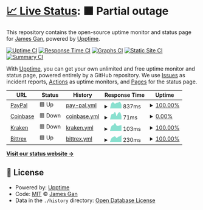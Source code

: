 # [📈 Live Status](https://https://exchanges.chain.courses/): <!--live status--> **🟧 Partial outage**

This repository contains the open-source uptime monitor and status page for [James Gan](http://bellevue.tech), powered by [Upptime](https://github.com/upptime/upptime).

[![Uptime CI](https://github.com/koj-co/upptime/workflows/Uptime%20CI/badge.svg)](https://github.com/koj-co/upptime/actions?query=workflow%3A%22Uptime+CI%22)
[![Response Time CI](https://github.com/koj-co/upptime/workflows/Response%20Time%20CI/badge.svg)](https://github.com/koj-co/upptime/actions?query=workflow%3A%22Response+Time+CI%22)
[![Graphs CI](https://github.com/koj-co/upptime/workflows/Graphs%20CI/badge.svg)](https://github.com/koj-co/upptime/actions?query=workflow%3A%22Graphs+CI%22)
[![Static Site CI](https://github.com/koj-co/upptime/workflows/Static%20Site%20CI/badge.svg)](https://github.com/koj-co/upptime/actions?query=workflow%3A%22Static+Site+CI%22)
[![Summary CI](https://github.com/koj-co/upptime/workflows/Summary%20CI/badge.svg)](https://github.com/koj-co/upptime/actions?query=workflow%3A%22Summary+CI%22)

With [Upptime](https://upptime.js.org), you can get your own unlimited and free uptime monitor and status page, powered entirely by a GitHub repository. We use [Issues](https://github.com/jamesylgan/exchanges/issues) as incident reports, [Actions](https://github.com/jamesylgan/exchanges/actions) as uptime monitors, and [Pages](https://https://exchanges.chain.courses/) for the status page.

<!--start: status pages-->
<!-- This summary is generated by Upptime (https://github.com/upptime/upptime) -->
<!-- Do not edit this manually, your changes will be overwritten -->
<!-- prettier-ignore -->
| URL | Status | History | Response Time | Uptime |
| --- | ------ | ------- | ------------- | ------ |
| <img alt="" src="https://icons.duckduckgo.com/ip3/paypal.com.ico" height="13"> [PayPal](https://paypal.com) | 🟩 Up | [pay-pal.yml](https://github.com/chain-courses/exchanges/commits/HEAD/history/pay-pal.yml) | <details><summary><img alt="Response time graph" src="./graphs/pay-pal/response-time-week.png" height="20"> 837ms</summary><br><a href="https://exchanges.chain.courses/history/pay-pal"><img alt="Response time 793" src="https://img.shields.io/endpoint?url=https%3A%2F%2Fraw.githubusercontent.com%2Fchain-courses%2Fexchanges%2FHEAD%2Fapi%2Fpay-pal%2Fresponse-time.json"></a><br><a href="https://exchanges.chain.courses/history/pay-pal"><img alt="24-hour response time 562" src="https://img.shields.io/endpoint?url=https%3A%2F%2Fraw.githubusercontent.com%2Fchain-courses%2Fexchanges%2FHEAD%2Fapi%2Fpay-pal%2Fresponse-time-day.json"></a><br><a href="https://exchanges.chain.courses/history/pay-pal"><img alt="7-day response time 837" src="https://img.shields.io/endpoint?url=https%3A%2F%2Fraw.githubusercontent.com%2Fchain-courses%2Fexchanges%2FHEAD%2Fapi%2Fpay-pal%2Fresponse-time-week.json"></a><br><a href="https://exchanges.chain.courses/history/pay-pal"><img alt="30-day response time 751" src="https://img.shields.io/endpoint?url=https%3A%2F%2Fraw.githubusercontent.com%2Fchain-courses%2Fexchanges%2FHEAD%2Fapi%2Fpay-pal%2Fresponse-time-month.json"></a><br><a href="https://exchanges.chain.courses/history/pay-pal"><img alt="1-year response time 855" src="https://img.shields.io/endpoint?url=https%3A%2F%2Fraw.githubusercontent.com%2Fchain-courses%2Fexchanges%2FHEAD%2Fapi%2Fpay-pal%2Fresponse-time-year.json"></a></details> | <details><summary><a href="https://exchanges.chain.courses/history/pay-pal">100.00%</a></summary><a href="https://exchanges.chain.courses/history/pay-pal"><img alt="All-time uptime 99.98%" src="https://img.shields.io/endpoint?url=https%3A%2F%2Fraw.githubusercontent.com%2Fchain-courses%2Fexchanges%2FHEAD%2Fapi%2Fpay-pal%2Fuptime.json"></a><br><a href="https://exchanges.chain.courses/history/pay-pal"><img alt="24-hour uptime 100.00%" src="https://img.shields.io/endpoint?url=https%3A%2F%2Fraw.githubusercontent.com%2Fchain-courses%2Fexchanges%2FHEAD%2Fapi%2Fpay-pal%2Fuptime-day.json"></a><br><a href="https://exchanges.chain.courses/history/pay-pal"><img alt="7-day uptime 100.00%" src="https://img.shields.io/endpoint?url=https%3A%2F%2Fraw.githubusercontent.com%2Fchain-courses%2Fexchanges%2FHEAD%2Fapi%2Fpay-pal%2Fuptime-week.json"></a><br><a href="https://exchanges.chain.courses/history/pay-pal"><img alt="30-day uptime 99.92%" src="https://img.shields.io/endpoint?url=https%3A%2F%2Fraw.githubusercontent.com%2Fchain-courses%2Fexchanges%2FHEAD%2Fapi%2Fpay-pal%2Fuptime-month.json"></a><br><a href="https://exchanges.chain.courses/history/pay-pal"><img alt="1-year uptime 99.97%" src="https://img.shields.io/endpoint?url=https%3A%2F%2Fraw.githubusercontent.com%2Fchain-courses%2Fexchanges%2FHEAD%2Fapi%2Fpay-pal%2Fuptime-year.json"></a></details>
| <img alt="" src="https://icons.duckduckgo.com/ip3/www.coinbase.com.ico" height="13"> [Coinbase](https://www.coinbase.com) | 🟥 Down | [coinbase.yml](https://github.com/chain-courses/exchanges/commits/HEAD/history/coinbase.yml) | <details><summary><img alt="Response time graph" src="./graphs/coinbase/response-time-week.png" height="20"> 71ms</summary><br><a href="https://exchanges.chain.courses/history/coinbase"><img alt="Response time 71" src="https://img.shields.io/endpoint?url=https%3A%2F%2Fraw.githubusercontent.com%2Fchain-courses%2Fexchanges%2FHEAD%2Fapi%2Fcoinbase%2Fresponse-time.json"></a><br><a href="https://exchanges.chain.courses/history/coinbase"><img alt="24-hour response time 40" src="https://img.shields.io/endpoint?url=https%3A%2F%2Fraw.githubusercontent.com%2Fchain-courses%2Fexchanges%2FHEAD%2Fapi%2Fcoinbase%2Fresponse-time-day.json"></a><br><a href="https://exchanges.chain.courses/history/coinbase"><img alt="7-day response time 71" src="https://img.shields.io/endpoint?url=https%3A%2F%2Fraw.githubusercontent.com%2Fchain-courses%2Fexchanges%2FHEAD%2Fapi%2Fcoinbase%2Fresponse-time-week.json"></a><br><a href="https://exchanges.chain.courses/history/coinbase"><img alt="30-day response time 69" src="https://img.shields.io/endpoint?url=https%3A%2F%2Fraw.githubusercontent.com%2Fchain-courses%2Fexchanges%2FHEAD%2Fapi%2Fcoinbase%2Fresponse-time-month.json"></a><br><a href="https://exchanges.chain.courses/history/coinbase"><img alt="1-year response time 74" src="https://img.shields.io/endpoint?url=https%3A%2F%2Fraw.githubusercontent.com%2Fchain-courses%2Fexchanges%2FHEAD%2Fapi%2Fcoinbase%2Fresponse-time-year.json"></a></details> | <details><summary><a href="https://exchanges.chain.courses/history/coinbase">0.00%</a></summary><a href="https://exchanges.chain.courses/history/coinbase"><img alt="All-time uptime 21.52%" src="https://img.shields.io/endpoint?url=https%3A%2F%2Fraw.githubusercontent.com%2Fchain-courses%2Fexchanges%2FHEAD%2Fapi%2Fcoinbase%2Fuptime.json"></a><br><a href="https://exchanges.chain.courses/history/coinbase"><img alt="24-hour uptime 0.00%" src="https://img.shields.io/endpoint?url=https%3A%2F%2Fraw.githubusercontent.com%2Fchain-courses%2Fexchanges%2FHEAD%2Fapi%2Fcoinbase%2Fuptime-day.json"></a><br><a href="https://exchanges.chain.courses/history/coinbase"><img alt="7-day uptime 0.00%" src="https://img.shields.io/endpoint?url=https%3A%2F%2Fraw.githubusercontent.com%2Fchain-courses%2Fexchanges%2FHEAD%2Fapi%2Fcoinbase%2Fuptime-week.json"></a><br><a href="https://exchanges.chain.courses/history/coinbase"><img alt="30-day uptime 7.96%" src="https://img.shields.io/endpoint?url=https%3A%2F%2Fraw.githubusercontent.com%2Fchain-courses%2Fexchanges%2FHEAD%2Fapi%2Fcoinbase%2Fuptime-month.json"></a><br><a href="https://exchanges.chain.courses/history/coinbase"><img alt="1-year uptime 29.90%" src="https://img.shields.io/endpoint?url=https%3A%2F%2Fraw.githubusercontent.com%2Fchain-courses%2Fexchanges%2FHEAD%2Fapi%2Fcoinbase%2Fuptime-year.json"></a></details>
| <img alt="" src="https://icons.duckduckgo.com/ip3/www.kraken.com.ico" height="13"> [Kraken](https://www.kraken.com/en-us/) | 🟥 Down | [kraken.yml](https://github.com/chain-courses/exchanges/commits/HEAD/history/kraken.yml) | <details><summary><img alt="Response time graph" src="./graphs/kraken/response-time-week.png" height="20"> 103ms</summary><br><a href="https://exchanges.chain.courses/history/kraken"><img alt="Response time 94" src="https://img.shields.io/endpoint?url=https%3A%2F%2Fraw.githubusercontent.com%2Fchain-courses%2Fexchanges%2FHEAD%2Fapi%2Fkraken%2Fresponse-time.json"></a><br><a href="https://exchanges.chain.courses/history/kraken"><img alt="24-hour response time 102" src="https://img.shields.io/endpoint?url=https%3A%2F%2Fraw.githubusercontent.com%2Fchain-courses%2Fexchanges%2FHEAD%2Fapi%2Fkraken%2Fresponse-time-day.json"></a><br><a href="https://exchanges.chain.courses/history/kraken"><img alt="7-day response time 103" src="https://img.shields.io/endpoint?url=https%3A%2F%2Fraw.githubusercontent.com%2Fchain-courses%2Fexchanges%2FHEAD%2Fapi%2Fkraken%2Fresponse-time-week.json"></a><br><a href="https://exchanges.chain.courses/history/kraken"><img alt="30-day response time 106" src="https://img.shields.io/endpoint?url=https%3A%2F%2Fraw.githubusercontent.com%2Fchain-courses%2Fexchanges%2FHEAD%2Fapi%2Fkraken%2Fresponse-time-month.json"></a><br><a href="https://exchanges.chain.courses/history/kraken"><img alt="1-year response time 97" src="https://img.shields.io/endpoint?url=https%3A%2F%2Fraw.githubusercontent.com%2Fchain-courses%2Fexchanges%2FHEAD%2Fapi%2Fkraken%2Fresponse-time-year.json"></a></details> | <details><summary><a href="https://exchanges.chain.courses/history/kraken">100.00%</a></summary><a href="https://exchanges.chain.courses/history/kraken"><img alt="All-time uptime 23.83%" src="https://img.shields.io/endpoint?url=https%3A%2F%2Fraw.githubusercontent.com%2Fchain-courses%2Fexchanges%2FHEAD%2Fapi%2Fkraken%2Fuptime.json"></a><br><a href="https://exchanges.chain.courses/history/kraken"><img alt="24-hour uptime 100.00%" src="https://img.shields.io/endpoint?url=https%3A%2F%2Fraw.githubusercontent.com%2Fchain-courses%2Fexchanges%2FHEAD%2Fapi%2Fkraken%2Fuptime-day.json"></a><br><a href="https://exchanges.chain.courses/history/kraken"><img alt="7-day uptime 100.00%" src="https://img.shields.io/endpoint?url=https%3A%2F%2Fraw.githubusercontent.com%2Fchain-courses%2Fexchanges%2FHEAD%2Fapi%2Fkraken%2Fuptime-week.json"></a><br><a href="https://exchanges.chain.courses/history/kraken"><img alt="30-day uptime 100.00%" src="https://img.shields.io/endpoint?url=https%3A%2F%2Fraw.githubusercontent.com%2Fchain-courses%2Fexchanges%2FHEAD%2Fapi%2Fkraken%2Fuptime-month.json"></a><br><a href="https://exchanges.chain.courses/history/kraken"><img alt="1-year uptime 51.83%" src="https://img.shields.io/endpoint?url=https%3A%2F%2Fraw.githubusercontent.com%2Fchain-courses%2Fexchanges%2FHEAD%2Fapi%2Fkraken%2Fuptime-year.json"></a></details>
| <img alt="" src="https://icons.duckduckgo.com/ip3/bittrex.com.ico" height="13"> [Bittrex](https://bittrex.com/) | 🟩 Up | [bittrex.yml](https://github.com/chain-courses/exchanges/commits/HEAD/history/bittrex.yml) | <details><summary><img alt="Response time graph" src="./graphs/bittrex/response-time-week.png" height="20"> 230ms</summary><br><a href="https://exchanges.chain.courses/history/bittrex"><img alt="Response time 284" src="https://img.shields.io/endpoint?url=https%3A%2F%2Fraw.githubusercontent.com%2Fchain-courses%2Fexchanges%2FHEAD%2Fapi%2Fbittrex%2Fresponse-time.json"></a><br><a href="https://exchanges.chain.courses/history/bittrex"><img alt="24-hour response time 303" src="https://img.shields.io/endpoint?url=https%3A%2F%2Fraw.githubusercontent.com%2Fchain-courses%2Fexchanges%2FHEAD%2Fapi%2Fbittrex%2Fresponse-time-day.json"></a><br><a href="https://exchanges.chain.courses/history/bittrex"><img alt="7-day response time 230" src="https://img.shields.io/endpoint?url=https%3A%2F%2Fraw.githubusercontent.com%2Fchain-courses%2Fexchanges%2FHEAD%2Fapi%2Fbittrex%2Fresponse-time-week.json"></a><br><a href="https://exchanges.chain.courses/history/bittrex"><img alt="30-day response time 244" src="https://img.shields.io/endpoint?url=https%3A%2F%2Fraw.githubusercontent.com%2Fchain-courses%2Fexchanges%2FHEAD%2Fapi%2Fbittrex%2Fresponse-time-month.json"></a><br><a href="https://exchanges.chain.courses/history/bittrex"><img alt="1-year response time 288" src="https://img.shields.io/endpoint?url=https%3A%2F%2Fraw.githubusercontent.com%2Fchain-courses%2Fexchanges%2FHEAD%2Fapi%2Fbittrex%2Fresponse-time-year.json"></a></details> | <details><summary><a href="https://exchanges.chain.courses/history/bittrex">100.00%</a></summary><a href="https://exchanges.chain.courses/history/bittrex"><img alt="All-time uptime 99.94%" src="https://img.shields.io/endpoint?url=https%3A%2F%2Fraw.githubusercontent.com%2Fchain-courses%2Fexchanges%2FHEAD%2Fapi%2Fbittrex%2Fuptime.json"></a><br><a href="https://exchanges.chain.courses/history/bittrex"><img alt="24-hour uptime 100.00%" src="https://img.shields.io/endpoint?url=https%3A%2F%2Fraw.githubusercontent.com%2Fchain-courses%2Fexchanges%2FHEAD%2Fapi%2Fbittrex%2Fuptime-day.json"></a><br><a href="https://exchanges.chain.courses/history/bittrex"><img alt="7-day uptime 100.00%" src="https://img.shields.io/endpoint?url=https%3A%2F%2Fraw.githubusercontent.com%2Fchain-courses%2Fexchanges%2FHEAD%2Fapi%2Fbittrex%2Fuptime-week.json"></a><br><a href="https://exchanges.chain.courses/history/bittrex"><img alt="30-day uptime 100.00%" src="https://img.shields.io/endpoint?url=https%3A%2F%2Fraw.githubusercontent.com%2Fchain-courses%2Fexchanges%2FHEAD%2Fapi%2Fbittrex%2Fuptime-month.json"></a><br><a href="https://exchanges.chain.courses/history/bittrex"><img alt="1-year uptime 99.87%" src="https://img.shields.io/endpoint?url=https%3A%2F%2Fraw.githubusercontent.com%2Fchain-courses%2Fexchanges%2FHEAD%2Fapi%2Fbittrex%2Fuptime-year.json"></a></details>

<!--end: status pages-->

[**Visit our status website →**](https://https://exchanges.chain.courses/)

## 📄 License

- Powered by: [Upptime](https://github.com/upptime/upptime)
- Code: [MIT](./LICENSE) © [James Gan](http://bellevue.tech)
- Data in the `./history` directory: [Open Database License](https://opendatacommons.org/licenses/odbl/1-0/)
